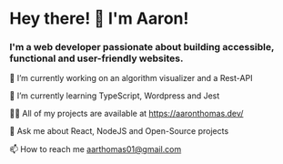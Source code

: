# Hey there! 👋 I'm Aaron! 
### I'm a web developer passionate about building accessible, functional and user-friendly websites.

🔭 I’m currently working on an algorithm visualizer and a Rest-API

🌱 I’m currently learning TypeScript, Wordpress and Jest

👨‍💻 All of my projects are available at https://aaronthomas.dev/

💬 Ask me about React, NodeJS and Open-Source projects

📫 How to reach me aarthomas01@gmail.com
